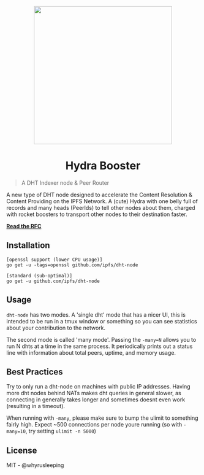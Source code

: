 <p align="center"><img src="https://ipfs.io/ipfs/QmY8zKbqmSEdxxG6rx7Stm5b7dmf5R5Thi7UV2XHtgkBvr" width="360" /></p>
<h1 align="center">Hydra Booster</h1>

> A DHT Indexer node & Peer Router

A new type of DHT node designed to accelerate the Content Resolution & Content Providing on the IPFS Network. A (cute) Hydra with one belly full of records and many heads (PeerIds) to tell other nodes about them, charged with rocket boosters to transport other nodes to their destination faster.

[**Read the RFC**](https://docs.google.com/document/d/1yA2fY5c0WIv3LCtJCPVesHzvCWt14OPv7QlHdV3ghgU)

## Installation
```
[openssl support (lower CPU usage)]
go get -u -tags=openssl github.com/ipfs/dht-node

[standard (sub-optimal)]
go get -u github.com/ipfs/dht-node
```

## Usage
`dht-node` has two modes. A 'single dht' mode that has a nicer UI, this is intended to be run in a tmux window or something so you can see statistics about your contribution to the network.

The second mode is called 'many mode'. Passing the `-many=N` allows you to run N dhts at a time in the same process. It periodically prints out a status line with information about total peers, uptime, and memory usage.

## Best Practices
Try to only run a dht-node on machines with public IP addresses. Having more
dht nodes behind NATs makes dht queries in general slower, as connecting in
generally takes longer and sometimes doesnt even work (resulting in a timeout).

When running with `-many`, please make sure to bump the ulimit to something
fairly high. Expect ~500 connections per node youre running (so with
`-many=10`, try setting `ulimit -n 5000`)

## License
MIT - @whyrusleeping
